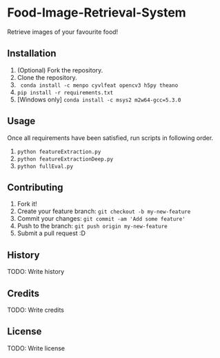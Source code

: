 # Food-Image-Retrieval-System
Retrieve images of your favourite food!

## Installation
1. (Optional) Fork the repository.
2. Clone the repository.
3. ` conda install -c menpo cyvlfeat opencv3 h5py theano`
4. ` pip install -r requirements.txt `
5. [Windows only] ` conda install -c msys2 m2w64-gcc=5.3.0 `

## Usage
Once all requirements have been satisfied, run scripts in following order.

1. ` python featureExtraction.py `
2. ` python featureExtractionDeep.py `
3. ` python fullEval.py `

## Contributing
1. Fork it!
2. Create your feature branch: `git checkout -b my-new-feature`
3. Commit your changes: `git commit -am 'Add some feature'`
4. Push to the branch: `git push origin my-new-feature`
5. Submit a pull request :D

## History
TODO: Write history

## Credits
TODO: Write credits

## License
TODO: Write license